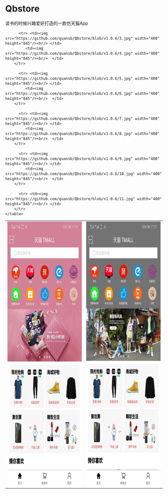 # Qbstore
读书的时候兴趣爱好打造的一款仿天猫App

<html>
    <table style="margin-left: auto; margin-right: auto;">
        <tr> <td><img src="https://github.com/quansb/Qbstore/blob/v1.0.6/1.jpg" width="400" height="845"/><br/> </td>
             <td><img src="https://github.com/quansb/Qbstore/blob/v1.0.6/2.jpg" width="400" height="845"/><br/>  </td>
        </tr>
        
          <tr> <td><img src="https://github.com/quansb/Qbstore/blob/v1.0.6/3.jpg" width="400" height="845"/><br/> </td>
             <td><img src="https://github.com/quansb/Qbstore/blob/v1.0.6/4.jpg" width="400" height="845"/><br/>  </td>
        </tr>
        
          <tr> <td><img src="https://github.com/quansb/Qbstore/blob/v1.0.6/5.jpg" width="400" height="845"/><br/> </td>
             <td><img src="https://github.com/quansb/Qbstore/blob/v1.0.6/6.jpg" width="400" height="845"/><br/>  </td>
        </tr>
        
          <tr> <td><img src="https://github.com/quansb/Qbstore/blob/v1.0.6/7.jpg" width="400" height="845"/><br/> </td>
             <td><img src="https://github.com/quansb/Qbstore/blob/v1.0.6/8.jpg" width="400" height="845"/><br/>  </td>
        </tr>
        
          <tr> <td><img src="https://github.com/quansb/Qbstore/blob/v1.0.6/9.jpg" width="400" height="845"/><br/> </td>
             <td><img src="https://github.com/quansb/Qbstore/blob/v1.0.6/10.jpg" width="400" height="845"/><br/>  </td>
        </tr>
  
          <tr> <td><img src="https://github.com/quansb/Qbstore/blob/v1.0.6/11.jpg" width="400" height="845"/><br/> </td>
        </tr>
    </table>
</html>
